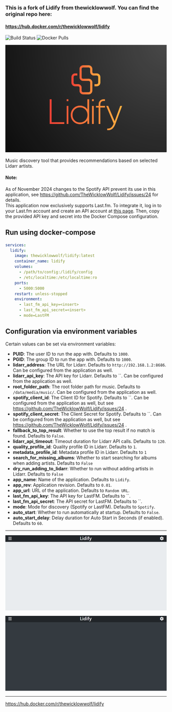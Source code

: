 ### This is a fork of Lidify from thewicklowwolf. You can find the original repo here: 
#### https://hub.docker.com/r/thewicklowwolf/lidify

![Build Status](https://github.com/TheWicklowWolf/Lidify/actions/workflows/main.yml/badge.svg)
![Docker Pulls](https://img.shields.io/docker/pulls/thewicklowwolf/lidify.svg)


<p align="center">
  <img src="/src/static/lidify.png" alt="image">
</p>

Music discovery tool that provides recommendations based on selected Lidarr artists.  

#### Note:
As of November 2024 changes to the Spotify API prevent its use in this application, see https://github.com/TheWicklowWolf/Lidify/issues/24 for details.  
This application now exclusively supports Last.fm. To integrate it, log in to your Last.fm account and create an API account at [this page](https://www.last.fm/api/account/create). Then, copy the provided API key and secret into the Docker Compose configuration.  


## Run using docker-compose

```yaml
services:
  lidify:
    image: thewicklowwolf/lidify:latest
    container_name: lidify
    volumes:
      - /path/to/config:/lidify/config
      - /etc/localtime:/etc/localtime:ro
    ports:
      - 5000:5000
    restart: unless-stopped
    environment:
      - last_fm_api_key=<insert>
      - last_fm_api_secret=<insert>
      - mode=LastFM
```

## Configuration via environment variables

Certain values can be set via environment variables:

* __PUID__: The user ID to run the app with. Defaults to `1000`. 
* __PGID__: The group ID to run the app with. Defaults to `1000`.
* __lidarr_address__: The URL for Lidarr. Defaults to `http://192.168.1.2:8686`. Can be configured from the application as well.
* __lidarr_api_key__: The API key for Lidarr. Defaults to ``. Can be configured from the application as well.
* __root_folder_path__: The root folder path for music. Defaults to `/data/media/music/`. Can be configured from the application as well.
* __spotify_client_id__: The Client ID for Spotify. Defaults to ``. Can be configured from the application as well, but see https://github.com/TheWicklowWolf/Lidify/issues/24 .
* __spotify_client_secret__: The Client Secret for Spotify. Defaults to ``. Can be configured from the application as well, but see https://github.com/TheWicklowWolf/Lidify/issues/24 .
* __fallback_to_top_result__: Whether to use the top result if no match is found. Defaults to `False`.
* __lidarr_api_timeout__: Timeout duration for Lidarr API calls. Defaults to `120`.
* __quality_profile_id__: Quality profile ID in Lidarr. Defaults to `1`.
* __metadata_profile_id__: Metadata profile ID in Lidarr. Defaults to `1`
* __search_for_missing_albums__: Whether to start searching for albums when adding artists. Defaults to `False`
* __dry_run_adding_to_lidarr__: Whether to run without adding artists in Lidarr. Defaults to `False`
* __app_name__: Name of the application. Defaults to `Lidify`.
* __app_rev__: Application revision. Defaults to `0.01`.
* __app_url__: URL of the application. Defaults to `Random URL`.
* __last_fm_api_key__: The API key for LastFM. Defaults to ``.
* __last_fm_api_secret__: The API secret for LastFM. Defaults to ``.
* __mode__: Mode for discovery (Spotify or LastFM). Defaults to `Spotify`.
* __auto_start__: Whether to run automatically at startup. Defaults to `False`.
* __auto_start_delay__: Delay duration for Auto Start in Seconds (if enabled). Defaults to `60`.

---

<p align="center">
  <img src="/src/static/light.png" alt="image">
</p>

<p align="center">
  <img src="/src/static/dark.png" alt="image">
</p>

---

https://hub.docker.com/r/thewicklowwolf/lidify

